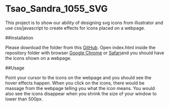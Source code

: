 # Tsao_Sandra_1055_SVG

This project is to show our ability of designing svg icons from illustrator and use css/javascript to create effects for icons placed on a webpage.

##installation

Please download the folder from this [GitHub](https://github.com/SandraTsao/Tsao_Sandra_1055_SVG.git). Open index.html inside the repository folder with browser [Google Chrome](https://www.google.com/chrome/) or [Safari](https://support.apple.com/downloads/safari)and you should have the icons shown on a webpage.

##Usage

Point your cursor to the icons on the webpage and you should see the hover effects happen. When you click on the icons, there would be massage from the webpage telling you what the icon means. You would also see the icons disappear when you shrink the size of your window to lower than 500px.